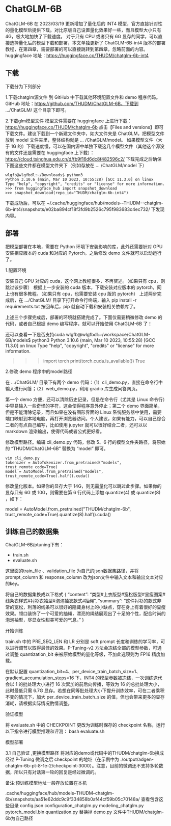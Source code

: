 # ChatGLM-6B

ChatGLM-6B 在 2023/03/19 更新增加了量化后的 INT4 模型，官方直接针对性的量化模型后提供下载。对比原版自己设置量化效果好一些，而且模型大小只有 4G，极大地加快了下载速度。 对于只有 CPU 或者只有 6G 显存的同学，可以直接选择量化后的模型下载和部署，本文单独更新了 ChatGLM-6B-int4 版本的部署教程，在第四章，需要部署的可以直接跳转到第四章，忽略前面的内容。huggingface 地址：https://huggingface.co/THUDM/chatglm-6b-int4


## 下载
下载分为下列部分

1.下载chatglm源文件
到 GitHub 中下载其他环境配置文件和 demo 程序代码。GitHub 地址：https://github.com/THUDM/ChatGLM-6B。下载到 …/ChatGLM/ 这个目录下即可。


2.下载glm模型文件
模型文件需要在 huggingface 上进行下载：https://huggingface.co/THUDM/chatglm-6b
点击【Files and versions】即可下载文件。建议下载到一个新建文件夹中，如大文件夹是 ChatGLM，把模型文件放到 model 文件夹里，整体结构就是 … /ChatGLM/model。
如果模型文件（大于 1G 的）下载速度慢，可以在国内源中单独下载这几个模型文件（其他这个源没有的文件还是需要在 huggingface 上下载）：https://cloud.tsinghua.edu.cn/d/fb9f16d6dc8f482596c2/
下载完成之后确保下图这些文件都在模型文件夹下（例如存放在 … /ChatGLM/model 下）

```
wlgfb@wlgfbdl:~/Downloads$ python3
Python 3.10.6 (main, Mar 10 2023, 10:55:28) [GCC 11.3.0] on linux
Type "help", "copyright", "credits" or "license" for more information.
>>> from huggingface_hub import snapshot_download
>>> snapshot_download(repo_id="THUDM/chatglm-6b-int4")
```
下载成功后，可以在  ~/.cache/huggingface/hub/models--THUDM--chatglm-6b-int4/snapshots/e02ba894cf18f3fd9b2526c795f983683c4ec732/ 下发现内容。

## 部署

把模型部署在本地，需要在 Python 环境下安装影响的库，此外还需要针对 GPU 安装相应版本的 cuda 和对应的 Pytorch。之后修改 demo 文件就可以启动运行了。

1.配置环境

安装自己 GPU 对应的 cuda，这个网上教程很多，不再赘述。（如果只有 cpu，则跳过该步骤）
根据上一步安装的 cuda 版本，下载安装对应版本的 pytorch，网上也有很多教程。（如果只有 cpu，也需要安装 cpu 版的 pytorch）
上述两步完成后，在 …/ChatGLM/ 目录下打开命令行终端，输入
pip install -r requirements.txt 
按回车后，pip 就自动下载和安装相关依赖库了。

上述三个步骤完成后，部署的环境就搭建完成了。下面仅需要稍微修改 demo 的代码，或者自己根据 demo 编写程序，就可以开始使用 ChatGLM-6B 了！

还可以查看一下是否支持cuda
wlgfb@wlgfbdl:~/workspace/ChatGLM-6B/models$ python3
Python 3.10.6 (main, Mar 10 2023, 10:55:28) [GCC 11.3.0] on linux
Type "help", "copyright", "credits" or "license" for more information.
>>> import torch
>>> print(torch.cuda.is_available())
True


2.修改 demo 程序中的model路径

在 …/ChatGLM/ 目录下有两个 demo 代码：（1）cli_demo.py，直接在命令行中输入进行问答；（2）web_demo.py，利用 gradio 库生成问答网页。

第一个 demo 方便，还可以清除历史记录，但是在命令行（尤其是 Linux 命令行）中容易输入一些奇怪的字符，这会使得程序意外停止；第二个 demo 界面简单，但是不能清除记录，而且如果在没有图形界面的 Linux 系统服务器中使用，需要端口映射到本地电脑，再打开浏览器访问。个人建议，如果有能力，可以自己综合二者的有点自己编写，比如使用 jupyter 就可以很好结合二者，还可以以 markdown 渲染输出，使得代码或者公式更好看。

修改模型路径。编辑 cli_demo.py 代码，修改 5、6 行的模型文件夹路径，将原始的 “THUDM/ChatGLM-6B” 替换为 “model” 即可。
```
vim cli_demo.py
tokenizer = AutoTokenizer.from_pretrained("models", trust_remote_code=True)
model = AutoModel.from_pretrained("models", trust_remote_code=True).half().cuda()

```
修改量化版本。如果你的显存大于 14G，则无需量化可以跳过此步骤。如果你的显存只有 6G 或 10G，则需要在第 6 行代码上添加 quantize(4) 或 quantize(8) ，如下：

model = AutoModel.from_pretrained("THUDM/chatglm-6b", trust_remote_code=True).quantize(8).half().cuda()


## 训练自己的数据集

ChatGLM-6B/ptuning下有：
- train.sh
- evaluate.sh 

这里面的train_file 、validation_file 为自己的json数据集路径，并将prompt_column 和 response_column 改为json文件中输入文本和输出文本对应的key。

将自己的数据集换成以下格式
{
“content”: “类型#上衣版型#宽松版型#显瘦图案#线条衣样式#衬衫衣袖型#泡泡袖衣款式#抽绳”,
“summary”: “这件衬衫的款式非常的宽松，利落的线条可以很好的隐藏身材上的小缺点，穿在身上有着很好的显瘦效果。领口装饰了一个可爱的抽绳，漂亮的绳结展现出了十足的个性，配合时尚的泡泡袖型，尽显女性甜美可爱的气息。”
}

开始训练

train.sh 中的 PRE_SEQ_LEN 和 LR 分别是 soft prompt 长度和训练的学习率，可以进行调节以取得最佳的效果。P-Tuning-v2 方法会冻结全部的模型参数，可通过调整 quantization_bit 来被原始模型的量化等级，不加此选项则为 FP16 精度加载。

在默认配置 quantization_bit=4、per_device_train_batch_size=1、gradient_accumulation_steps=16 下，INT4 的模型参数被冻结，一次训练迭代会以 1 的批处理大小进行 16 次累加的前后向传播，等效为 16 的总批处理大小，此时最低只需 6.7G 显存。若想在同等批处理大小下提升训练效率，可在二者乘积不变的情况下，加大 per_device_train_batch_size 的值，但也会带来更多的显存消耗，请根据实际情况酌情调整。

验证模型

将 evaluate.sh 中的 CHECKPOINT 更改为训练时保存的 checkpoint 名称，运行以下指令进行模型推理和评测：
bash evaluate.sh


模型部署

3.1 自己验证 ,更换模型路径
将对应的demo或代码中的THUDM/chatglm-6b换成经过 P-Tuning 微调之后 checkpoint 的地址（在示例中为 ./output/adgen-chatglm-6b-pt-8-1e-2/checkpoint-3000）。注意，目前的微调还不支持多轮数据，所以只有对话第一轮的回复是经过微调的。

备注:预训练模型地址一般存放位置在本机

.cache/huggingface/hub/models–THUDM–chatglm-6b/snapshots/aa51e62ddc9c9f334858b0af44cf59b05c70148a/
查看包含这些目录
config.json configuration_chatglm.py modeling_chatglm.py pytorch_model.bin quantization.py
替换掉 demo.py 文件中THUDM/chatglm-6b为自己路径
